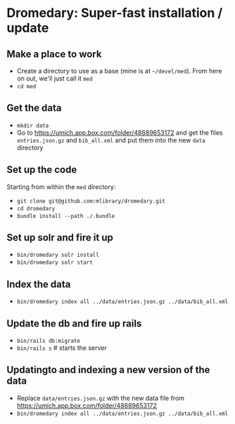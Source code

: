 # Dromedary: Super-fast installation / update

## Make a place to work

* Create a directory to use as a base (mine is at `~/devel/med`). From
here on out, we'll just call it `med`
* `cd med`

## Get the data

* `mkdir data`
* Go to https://umich.app.box.com/folder/48689653172 and get the files `entries.json.gz` and `bib_all.xml`
and put them into the new `data` directory

## Set up the code

Starting from within the `med` directory:

* `git clone git@github.com:mlibrary/dromedary.git`
* `cd dromedary`
* `bundle install --path ./.bundle`

## Set up solr and fire it up

* `bin/dromedary solr install`
* `bin/dromedary solr start`

## Index the data

* `bin/dromedary index all ../data/entries.json.gz ../data/bib_all.xml`

## Update the db and fire up rails

* `bin/rails db:migrate`
* `bin/rails s` # starts the server


## Updatingto and indexing a new version of the data

* Replace `data/entries.json.gz` with the new data file from 
  https://umich.app.box.com/folder/48689653172
* `bin/dromedary index all ../data/entries.json.gz ../data/bib_all.xml`

